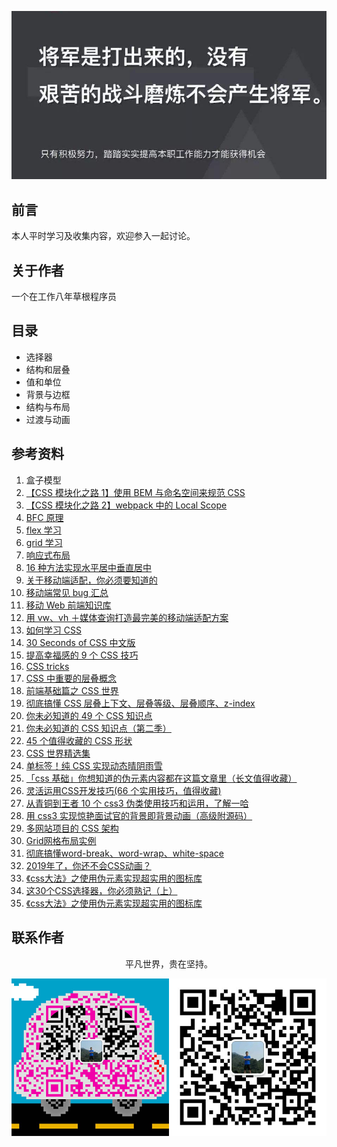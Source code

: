 ![image](./img/timg.jpg)
<br>

## 前言

本人平时学习及收集内容，欢迎参入一起讨论。

## 关于作者

一个在工作八年草根程序员

## 目录

- 选择器
- 结构和层叠
- 值和单位
- 背景与边框
- 结构与布局
- 过渡与动画

## 参考资料

1. 盒子模型
1. [【CSS 模块化之路 1】使用 BEM 与命名空间来规范 CSS](https://github.com/alienzhou/blog/issues/14)
1. [【CSS 模块化之路 2】webpack 中的 Local Scope](https://github.com/alienzhou/blog/issues/15)
1. [BFC 原理](https://github.com/ftTony/blog/issues/1)
1. [flex 学习](https://github.com/ftTony/blog/issues/10)
1. [grid 学习](https://www.zcfy.cc/article/learn-css-grid-a-guide-to-learning-css-grid-jonathan-suh)
1. [响应式布局](https://github.com/ljianshu/Blog/issues/38)
1. [16 种方法实现水平居中垂直居中](https://juejin.im/post/58f818bbb123db006233ab2a)
1. [关于移动端适配，你必须要知道的](https://juejin.im/post/5cddf289f265da038f77696c)
1. [移动端常见 bug 汇总](https://juejin.im/post/5af918636fb9a07ac5603ecb)
1. [移动 Web 前端知识库](https://github.com/AlloyTeam/Mars)
1. [用 vw、vh ＋媒体查询打造最完美的移动端适配方案](https://juejin.im/post/5cf0d8fb6fb9a07ee9585681)
1. [如何学习 CSS](https://mp.weixin.qq.com/s/ZM3WPlQkvNr7OIJvDfjQ3A)
1. [30 Seconds of CSS 中文版](https://github.com/kujian/30-seconds-of-css)
1. [提高幸福感的 9 个 CSS 技巧](https://mp.weixin.qq.com/s?__biz=MzAxODE2MjM1MA==&mid=2651556405&idx=1&sn=560b673b36263fb727cddc2b137a8ca5&chksm=80255df4b752d4e25853cd50351896f524c37e533d3ef8bf72e5dfa848d7209c7097bdcea80f&scene=21#wechat_redirect)
1. [CSS tricks](https://github.com/QiShaoXuan/css_tricks)
1. [CSS 中重要的层叠概念](https://juejin.im/post/5ba4efe36fb9a05cf52ac192)
1. [前端基础篇之 CSS 世界](https://juejin.im/post/5ce607a7e51d454f6f16eb3d)
1. [彻底搞懂 CSS 层叠上下文、层叠等级、层叠顺序、z-index](https://juejin.im/post/5b876f86518825431079ddd6)
1. [你未必知道的 49 个 CSS 知识点](https://juejin.im/post/5d3eca78e51d4561cb5dde12)
1. [你未必知道的 CSS 知识点（第二季）](https://juejin.im/post/5d9ec8b0518825651b1dffa3)
1. [45 个值得收藏的 CSS 形状](https://github.com/qq449245884/xiaozhi/issues/42)
1. [CSS 世界精选集](https://mp.weixin.qq.com/s/W8-Cu8Mjh00Rze5o4bFKag)
1. [单标签！纯 CSS 实现动态晴阴雨雪](https://juejin.im/post/5d2716ab5188257b775d35ba)
1. [「css 基础」你想知道的伪元素内容都在这篇文章里（长文值得收藏）](https://mp.weixin.qq.com/s/a8tGcnhYvq0zlkWuBHoQ-w)
1. [灵活运用CSS开发技巧(66 个实用技巧，值得收藏)](https://juejin.im/post/5d4d0ec651882549594e7293)
1. [从青铜到王者 10 个 css3 伪类使用技巧和运用，了解一哈](https://juejin.im/post/5b6d0c5cf265da0f504a837f)
1. [用 css3 实现惊艳面试官的背景即背景动画（高级附源码）](https://juejin.im/post/5d86fc096fb9a06ae94d6d7a)
1. [多网站项目的 CSS 架构](https://mp.weixin.qq.com/s/Zyimaq5bzdJfVjS8oXX9Tg)
2. [Grid网格布局实例](https://mp.weixin.qq.com/s/jCulRlNC0990lYSBsEFJag)
3. [彻底搞懂word-break、word-wrap、white-space](https://mp.weixin.qq.com/s/revhs0WEGiew-OSNQVMZGw)
4. [2019年了，你还不会CSS动画？](https://juejin.im/post/5cdd178ee51d456e811d279b)
5. [《css大法》之使用伪元素实现超实用的图标库](https://mp.weixin.qq.com/s/udMV3ocpdj7Ks9xmPV2xdg)
6. [这30个CSS选择器，你必须熟记（上）](https://mp.weixin.qq.com/s/SGoK-eRb1KwtSN9X81SXzw)
7. [《css大法》之使用伪元素实现超实用的图标库](https://mp.weixin.qq.com/s/PxP62LlEl0jB7cVAPMjXyg)

## 联系作者

<div align="center">
    <p>
        平凡世界，贵在坚持。
    </p>
    <img src="./img/contact.png" />
</div>
